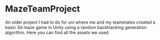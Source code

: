 # MazeTeamProject
An older project I had to do for uni where me and my teammates created a basic 3d maze game in Unity using a random backtracking generation algorithm.
Here you can find all the assets we used.
